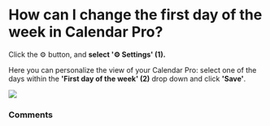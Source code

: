 # How can I change the first day of the week in Calendar Pro?

<p class="no-margin">Click the ⚙️ button, and <b>select '⚙️ Settings' (1). </b></p>
<p class="no-margin"></p>
<p class="no-margin">Here you can personalize the view of your Calendar Pro: select one of the days within the <b>'First day of the week' (2)</b> drop down and click <b>'Save'</b>.</p>
<p class="no-margin"></p>
<div class="intercom-container"><img src="https://downloads.intercomcdn.com/i/o/831324446/4fec489d108bd4d49ef7d7ef/6.png"></div><p class="no-margin"></p>
<p class="no-margin"></p>
<p class="no-margin"></p>

### Comments

<Comments />